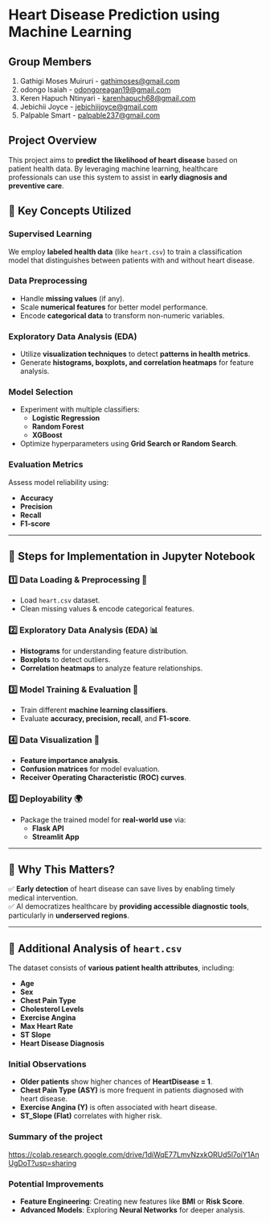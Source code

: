 # **Heart Disease Prediction using Machine Learning**
## **Group Members**
1. Gathigi Moses Muiruri - gathimoses@gmail.com
2. odongo lsaiah - odongoreagan19@gmail.com
3. Keren Hapuch Ntinyari - karenhapuch68@gmail.com
4. Jebichii  Joyce - jebichiijoyce@gmail.com
5. Palpable Smart - palpable237@gmail.com
## **Project Overview**
This project aims to **predict the likelihood of heart disease** based on patient health data. By leveraging machine learning, healthcare professionals can use this system to assist in **early diagnosis and preventive care**.

## **🔹 Key Concepts Utilized**
### **Supervised Learning**
We employ **labeled health data** (like `heart.csv`) to train a classification model that distinguishes between patients with and without heart disease.

### **Data Preprocessing**
- Handle **missing values** (if any).
- Scale **numerical features** for better model performance.
- Encode **categorical data** to transform non-numeric variables.

### **Exploratory Data Analysis (EDA)**
- Utilize **visualization techniques** to detect **patterns in health metrics**.
- Generate **histograms, boxplots, and correlation heatmaps** for feature analysis.

### **Model Selection**
- Experiment with multiple classifiers:
  - **Logistic Regression**
  - **Random Forest**
  - **XGBoost**
- Optimize hyperparameters using **Grid Search or Random Search**.

### **Evaluation Metrics**
Assess model reliability using:
- **Accuracy**
- **Precision**
- **Recall**
- **F1-score**

---

## **🔹 Steps for Implementation in Jupyter Notebook**
### **1️⃣ Data Loading & Preprocessing 📝**
- Load `heart.csv` dataset.
- Clean missing values & encode categorical features.

### **2️⃣ Exploratory Data Analysis (EDA) 📊**
- **Histograms** for understanding feature distribution.
- **Boxplots** to detect outliers.
- **Correlation heatmaps** to analyze feature relationships.

### **3️⃣ Model Training & Evaluation 🤖**
- Train different **machine learning classifiers**.
- Evaluate **accuracy, precision, recall**, and **F1-score**.

### **4️⃣ Data Visualization 🎨**
- **Feature importance analysis**.
- **Confusion matrices** for model evaluation.
- **Receiver Operating Characteristic (ROC) curves**.

### **5️⃣ Deployability 🌍**
- Package the trained model for **real-world use** via:
  - **Flask API**
  - **Streamlit App**

---

## **🔹 Why This Matters?**
✅ **Early detection** of heart disease can save lives by enabling timely medical intervention.  
✅ AI democratizes healthcare by **providing accessible diagnostic tools**, particularly in **underserved regions**.

---

## **🔹 Additional Analysis of `heart.csv`**
The dataset consists of **various patient health attributes**, including:
- **Age**
- **Sex**
- **Chest Pain Type**
- **Cholesterol Levels**
- **Exercise Angina**
- **Max Heart Rate**
- **ST Slope**
- **Heart Disease Diagnosis**

### **Initial Observations**
- **Older patients** show higher chances of **HeartDisease = 1**.
- **Chest Pain Type (ASY)** is more frequent in patients diagnosed with heart disease.
- **Exercise Angina (Y)** is often associated with heart disease.
- **ST_Slope (Flat)** correlates with higher risk.
### **Summary of the project**
https://colab.research.google.com/drive/1diWqE77LmvNzxkORUd5l7oiY1AnUgDoT?usp=sharing
### **Potential Improvements**
- **Feature Engineering**: Creating new features like **BMI** or **Risk Score**.
- **Advanced Models**: Exploring **Neural Networks** for deeper analysis.
